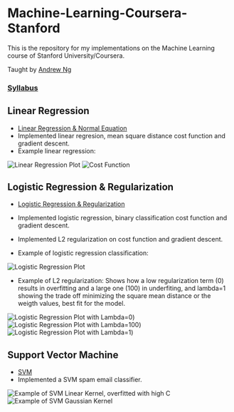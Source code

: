 # Machine-Learning-Coursera-Stanford

This is the repository for my implementations on the Machine Learning course of Stanford University/Coursera.

Taught by [Andrew Ng](http://www.andrewng.org/)

### [Syllabus](https://www.coursera.org/learn/machine-learning/home/welcome)

## Linear Regression 
* [Linear Regression & Normal Equation](https://github.com/AdalbertoCq/Machine-Learning-Coursera-Stanford/tree/master/Linear%20regression)
* Implemented linear regresion, mean square distance cost function and gradient descent.
* Example linear regression: 

![Linear Regression Plot](https://github.com/AdalbertoCq/Machine-Learning-Coursera-Stanford/blob/master/Linear%20regression/images/Linear_regression.png "Linear Regression Plot")
![Cost Function](https://github.com/AdalbertoCq/Machine-Learning-Coursera-Stanford/blob/master/Linear%20regression/images/Cost_function.png "Cost Function")


## Logistic Regression & Regularization
* [Logistic Regression & Regularization](https://github.com/AdalbertoCq/Machine-Learning-Coursera-Stanford/tree/master/Logistic%20Regression)
* Implemented logistic regression, binary classification cost function and gradient descent.
* Implemented L2 regularization on cost function and gradient descent.

* Example of logistic regression classification:

![Logistic Regression Plot](https://github.com/AdalbertoCq/Machine-Learning-Coursera-Stanford/blob/master/Logistic%20Regression/images/Logistic_regression.png "Logistic Regression Plot")

* Example of L2 regularization: Shows how a low regularization term (0) results in overfitting and a large one (100) in underfiting, and lambda=1 showing the trade off minimizing the square mean distance or the weigth values, best fit for the model.

![Logistic Regression Plot with Lambda=0](https://github.com/AdalbertoCq/Machine-Learning-Coursera-Stanford/blob/master/Logistic%20Regression/images/Logistic_regression_reg_lambda_0.png "Logistic Regression Plot with Lambda=0"))
![Logistic Regression Plot with Lambda=100](https://github.com/AdalbertoCq/Machine-Learning-Coursera-Stanford/blob/master/Logistic%20Regression/images/Logistic_regression_reg_lambda_0.png "Logistic Regression Plot with Lambda=100"))
![Logistic Regression Plot with Lambda=1](https://github.com/AdalbertoCq/Machine-Learning-Coursera-Stanford/blob/master/Logistic%20Regression/images/Logistic_regression_reg_lambda_0.png "Logistic Regression Plot with Lambda=1"))

## Support Vector Machine
* [SVM](https://github.com/AdalbertoCq/Machine-Learning-Coursera-Stanford/tree/master/Support%20Vector%20Machine)
* Implemented a SVM spam email classifier.

![Example of SVM Linear Kernel, overfitted with high C](https://github.com/AdalbertoCq/Machine-Learning-Coursera-Stanford/blob/master/Support%20Vector%20Machine/images/SVM_linear_kernel_high_C.png "Example of SVM Linear Kernel")
![Example of SVM Gaussian Kernel](https://github.com/AdalbertoCq/Machine-Learning-Coursera-Stanford/blob/master/Support%20Vector%20Machine/images/SVM_linear_kernel_high_C.png "Example of SVM Gaussian Kernel")
